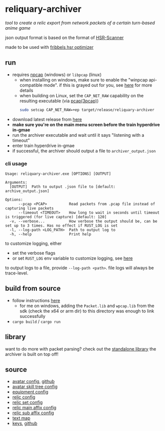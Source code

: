 # reliquary-archiver

_tool to create a relic export from network packets of a certain turn-based anime game_

json output format is based on the format of [HSR-Scanner](https://github.com/kel-z/HSR-Scanner)

made to be used with [fribbels hsr optimizer](https://github.com/fribbels/hsr-optimizer)

## run

- requires [npcap](https://npcap.com/) (windows) or `libpcap` (linux)
  - when installing on windows, make sure to enable the "winpcap api-compatible mode".
    if this is grayed out for you, see [here](https://github.com/IceDynamix/reliquary-archiver/issues/2)
    for more details
  - when building on Linux, set the `CAP_NET_RAW` capability on the resulting executable (via [pcap(3pcap)](https://man.archlinux.org/man/pcap.3pcap#Under~5))
    ```sh
    sudo setcap CAP_NET_RAW=+ep target/release/reliquary-archiver
    ```
- download latest release from [here](https://github.com/IceDynamix/reliquary-archiver/releases/)
- **make sure you're on the main menu screen before the train hyperdrive in-gmae**
- run the archiver executable and wait until it says "listening with a timeout"
- enter train hyperdrive in-gmae
- if successful, the archiver should output a file to `archiver_output.json`

### cli usage

```
Usage: reliquary-archiver.exe [OPTIONS] [OUTPUT]

Arguments:
  [OUTPUT]  Path to output .json file to [default: archive_output.json]

Options:
      --pcap <PCAP>          Read packets from .pcap file instead of capturing live packets
      --timeout <TIMEOUT>    How long to wait in seconds until timeout is triggered (for live capture) [default: 120]
  -v, --verbose...           How verbose the output should be, can be set up to 3 times. Has no effect if RUST_LOG is set
  -l, --log-path <LOG_PATH>  Path to output log to
  -h, --help                 Print help
```

to customize logging, either
- set the verbose flags
- or set `RUST_LOG` env variable to customize logging, see [here](https://docs.rs/tracing-subscriber/latest/tracing_subscriber/filter/struct.EnvFilter.html#directives)

to output logs to a file, provide `--log-path <path>`. file logs will always be trace-level.

## build from source

- follow instructions [here](https://github.com/rust-pcap/pcap?tab=readme-ov-file#building)
  - for me on windows, adding the `Packet.lib` and `wpcap.lib` from the sdk (check the x64 or arm dir)
    to this directory was enough to link successfully
- `cargo build` / `cargo run`

## library

want to do more with packet parsing? check out the
[standalone library](https://github.com/IceDynamix/reliquary) the archiver is built on top off!

## source
- [avatar config](https://raw.githubusercontent.com/Dimbreath/StarRailData/master/ExcelOutput/AvatarConfig.json), [github](https://github.com/Dimbreath/StarRailData)
- [avatar skill tree config](https://raw.githubusercontent.com/Dimbreath/StarRailData/master/ExcelOutput/AvatarSkillTreeConfig.json)
- [equipment config](https://raw.githubusercontent.com/Dimbreath/StarRailData/master/ExcelOutput/EquipmentConfig.json)
- [relic config](https://raw.githubusercontent.com/Dimbreath/StarRailData/master/ExcelOutput/RelicConfig.json)
- [relic set config](https://raw.githubusercontent.com/Dimbreath/StarRailData/master/ExcelOutput/RelicSetConfig.json)
- [relic main affix config](https://raw.githubusercontent.com/Dimbreath/StarRailData/master/ExcelOutput/RelicMainAffixConfig.json)
- [relic sub affix config](https://raw.githubusercontent.com/Dimbreath/StarRailData/master/ExcelOutput/RelicSubAffixConfig.json)
- [text map](https://raw.githubusercontent.com/Dimbreath/StarRailData/master/TextMap/TextMapEN.json)
- [keys](https://raw.githubusercontent.com/tamilpp25/Iridium-SR/main/data/Keys.json), [github](https://github.com/tamilpp25/Iridium-SR/blob/main/data/Keys.json)

